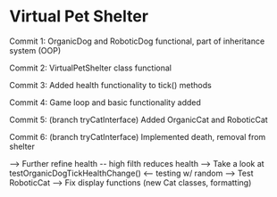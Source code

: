 # Virtual Pet Shelter

Commit 1: OrganicDog and RoboticDog functional, part of inheritance system (OOP)

Commit 2: VirtualPetShelter class functional

Commit 3: Added health functionality to tick() methods

Commit 4: Game loop and basic functionality added

Commit 5: (branch tryCatInterface) Added OrganicCat and RoboticCat

Commit 6: (branch tryCatInterface) Implemented death, removal from shelter

--> Further refine health -- high filth reduces health
--> Take a look at testOrganicDogTickHealthChange() <-- testing w/ random
--> Test RoboticCat
--> Fix display functions (new Cat classes, formatting)